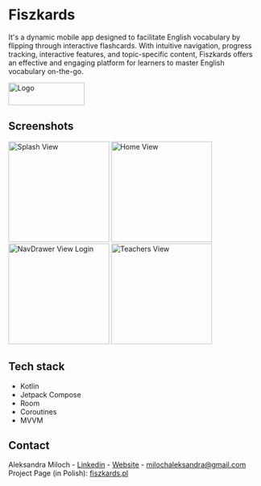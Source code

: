 # Fiszkards 
It's a dynamic mobile app designed to facilitate English vocabulary by flipping through interactive flashcards. With intuitive navigation, progress tracking, interactive features, and topic-specific content, Fiszkards offers an effective and engaging platform for learners to master English vocabulary on-the-go. <br/>

<a href="https://play.google.com/store/apps/details?id=com.fiszkards">
  <img src="https://aleksandramiloch.pl/index_files/65fd6a9a1bd638e99633af98_button%20google%20play-p-500.png" alt="Logo" width="151" height="45">
</a>

## Screenshots
<p>
  <img src="https://fiszkards.pl/index_files/66002bd7baf6f29ff2dee556_zestawy-p-500.png" alt="Splash View" width="200">
  <img src="https://fiszkards.pl/index_files/66002bd73ccf390baa1369b9_nauka-p-500.png" alt="Home View" width="200">
  <img src="http://fiszkards.pl/index_files/66002bd8bc45147e21958369_gratulacje-p-500.png" alt="NavDrawer View Login" width="200">
  <img src="http://fiszkards.pl/index_files/66002bd79e4cbfc61819c695_dodaj-fiszke-p-500.png" alt="Teachers View" width="200">
</p>

## Tech stack
* Kotlin
* Jetpack Compose
* Room
* Coroutines
* MVVM

## Contact
Aleksandra Miloch - [Linkedin](https://www.linkedin.com/in/aleksandra-miloch/) - [Website](https://aleksandramiloch.pl/) - milochaleksandra@gmail.com 
<br/>
Project Page (in Polish): [fiszkards.pl](https://fiszkards.pl/)
